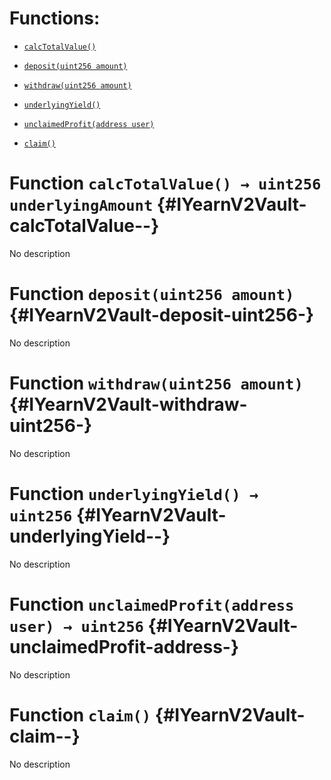 # Functions:

- [`calcTotalValue()`](#IYearnV2Vault-calcTotalValue--)

- [`deposit(uint256 amount)`](#IYearnV2Vault-deposit-uint256-)

- [`withdraw(uint256 amount)`](#IYearnV2Vault-withdraw-uint256-)

- [`underlyingYield()`](#IYearnV2Vault-underlyingYield--)

- [`unclaimedProfit(address user)`](#IYearnV2Vault-unclaimedProfit-address-)

- [`claim()`](#IYearnV2Vault-claim--)

# Function `calcTotalValue() → uint256 underlyingAmount` {#IYearnV2Vault-calcTotalValue--}

No description

# Function `deposit(uint256 amount)` {#IYearnV2Vault-deposit-uint256-}

No description

# Function `withdraw(uint256 amount)` {#IYearnV2Vault-withdraw-uint256-}

No description

# Function `underlyingYield() → uint256` {#IYearnV2Vault-underlyingYield--}

No description

# Function `unclaimedProfit(address user) → uint256` {#IYearnV2Vault-unclaimedProfit-address-}

No description

# Function `claim()` {#IYearnV2Vault-claim--}

No description
